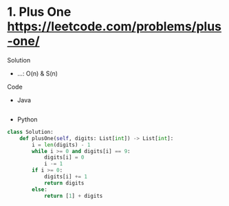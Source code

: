 # 1. Plus One https://leetcode.com/problems/plus-one/

Solution

- ...: O(n) & S(n)

Code

- Java

```java

```

- Python

```python
class Solution:
    def plusOne(self, digits: List[int]) -> List[int]:
        i = len(digits) - 1
        while i >= 0 and digits[i] == 9:
            digits[i] = 0
            i -= 1
        if i >= 0:
            digits[i] += 1
            return digits
        else:
            return [1] + digits
```